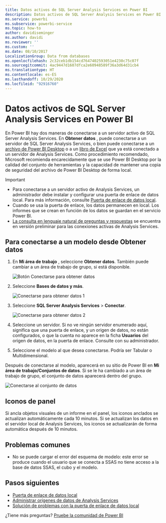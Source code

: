 ```yaml
---
title: Datos activos de SQL Server Analysis Services en Power BI
description: Datos activos de SQL Server Analysis Services en Power BI. Esto se realiza mediante un origen de datos que se configuró para una puerta de enlace empresarial.
ms.service: powerbi
ms.subservice: powerbi-service
ms.topic: how-to
author: davidiseminger
ms.author: davidi
ms.reviewer: ''
ms.custom: ''
ms.date: 08/10/2017
LocalizationGroup: Data from databases
ms.openlocfilehash: 2c32ceb1db154cd7647402593051e4230c75c07f
ms.sourcegitcommit: 4ac9447d1607dfca2e60948589f36a3d64d31cb4
ms.translationtype: HT
ms.contentlocale: es-ES
ms.lasthandoff: 10/29/2020
ms.locfileid: "92916760"
---
```

# <a name="sql-server-analysis-services-live-data-in-power-bi"></a>Datos activos de SQL Server Analysis Services en Power BI

En Power BI hay dos maneras de conectarse a un servidor activo de SQL Server Analysis Services. En **Obtener datos** , puede conectarse a un servidor de SQL Server Analysis Services, o bien puede conectarse a un [archivo de Power BI Desktop](service-desktop-files.md) o a un [libro de Excel](service-excel-workbook-files.md) que ya está conectado a un servidor de Analysis Services. Como procedimiento recomendado, Microsoft recomienda encarecidamente que se use Power BI Desktop por la calidad del conjunto de herramientas y la capacidad de mantener una copia de seguridad del archivo de Power BI Desktop de forma local.

>[!IMPORTANT]
> * Para conectarse a un servidor activo de Analysis Services, un administrador debe instalar y configurar una puerta de enlace de datos local. Para más información, consulte [Puerta de enlace de datos local](service-gateway-onprem.md).
> * Cuando se usa la puerta de enlace, los datos permanecen en local.  Los informes que se crean en función de los datos se guardan en el servicio Power BI. 
> * [La consulta en lenguaje natural de preguntas y respuestas](../create-reports/service-q-and-a-direct-query.md) se encuentra en versión preliminar para las conexiones activas de Analysis Services.

## <a name="to-connect-to-a-model-from-get-data"></a>Para conectarse a un modelo desde Obtener datos

1. En **Mi área de trabajo** , seleccione **Obtener datos**. También puede cambiar a un área de trabajo de grupo, si está disponible.

   ![Botón Conectarse para obtener datos](media/sql-server-analysis-services-tabular-data/connecttoas_getdatabutton.png)

2. Seleccione **Bases de datos y más**.

   ![Conectarse para obtener datos 1](media/sql-server-analysis-services-tabular-data/connecttoas_getdata_1.png)

3. Seleccione **SQL Server Analysis Services** > **Conectar**.

   ![Conectarse para obtener datos 2](media/sql-server-analysis-services-tabular-data/connecttoas_getdata_2.png)

4. Seleccione un servidor. Si no ve ningún servidor enumerado aquí, significa que una puerta de enlace, y un origen de datos, no están configurados, o que la cuenta no aparece en la ficha **Usuarios** del origen de datos, en la puerta de enlace. Consulte con su administrador.

5. Seleccione el modelo al que desea conectarse. Podría ser Tabular o Multidimensional.

Después de conectarse al modelo, aparecerá en su sitio de Power BI en **Mi área de trabajo/Conjuntos de datos**. Si se le ha cambiado a un área de trabajo de grupo, el conjunto de datos aparecerá dentro del grupo.

![Conectarse al conjunto de datos](media/sql-server-analysis-services-tabular-data/connecttoas_dataset_5.png)

## <a name="dashboard-tiles"></a>Iconos de panel

Si ancla objetos visuales de un informe en el panel, los iconos anclados se actualizan automáticamente cada 10 minutos. Si se actualizan los datos en el servidor local de Analysis Services, los iconos se actualizarán de forma automática después de 10 minutos.

## <a name="common-issues"></a>Problemas comunes

* No se puede cargar el error del esquema de modelo: este error se produce cuando el usuario que se conecta a SSAS no tiene acceso a la base de datos SSAS, el cubo y el modelo.

## <a name="next-steps"></a>Pasos siguientes

* [Puerta de enlace de datos local](service-gateway-onprem.md)  
* [Administrar orígenes de datos de Analysis Services](service-gateway-enterprise-manage-ssas.md)  
* [Solución de problemas con la puerta de enlace de datos local](service-gateway-onprem-tshoot.md)  

¿Tiene más preguntas? [Pruebe la comunidad de Power BI](https://community.powerbi.com/)
